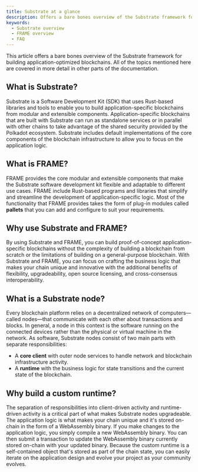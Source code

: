 ```yaml
---
title: Substrate at a glance
description: Offers a bare bones overview of the Substrate framework for building application-optimized blockchains.
keywords:
  - Substrate overview
  - FRAME overview
  - FAQ
---
```


This article offers a bare bones overview of the Substrate framework for building application-optimized blockchains.
All of the topics mentioned here are covered in more detail in other parts of the documentation.

## What is Substrate?

Substrate is a Software Development Kit (SDK) that uses Rust-based libraries and tools to enable you to build application-specific blockchains from modular and extensible components.
Application-specific blockchains that are built with Substrate can run as standalone services or in parallel with other chains to take advantage of the shared security provided by the Polkadot ecosystem.
Substrate includes default implementations of the core components of the blockchain infrastructure to allow you to focus on the application logic.

## What is FRAME?

FRAME provides the core modular and extensible components that make the Substrate software development kit flexible and adaptable to different use cases.
FRAME include Rust-based programs and libraries that simplify and streamline the development of application-specific logic.
Most of the functionality that FRAME provides takes the form of plug-in modules called **pallets** that you can add and configure to suit your requirements.

## Why use Substrate and FRAME?

By using Substrate and FRAME, you can build proof-of-concept application-specific blockchains without the complexity of building a blockchain from scratch or the limitations of building on a general-purpose blockchain.
With Substrate and FRAME, you can focus on crafting the business logic that makes your chain unique and innovative with the additional benefits of flexibility, upgradeability, open source licensing, and cross-consensus interoperability.

## What is a Substrate node?

Every blockchain platform relies on a decentralized network of computers—called nodes—that communicate with each other about transactions and blocks.
In general, a node in this context is the software running on the connected devices rather than the physical or virtual machine in the network.
As software, Substrate nodes consist of two main parts with separate responsibilities:

- A **core client** with outer node services to handle network and blockchain infrastructure activity.
- A **runtime** with the business logic for state transitions and the current state of the blockchain.

## Why build a custom runtime?

The separation of responsibilities into client-driven activity and runtime-driven activity is a critical part of what makes Substrate nodes upgradeable.
The application logic is what makes your chain unique and it's stored on-chain in the form of a WebAssembly binary.
If you make changes to the application logic, you simply compile a new WebAssembly binary.
You can then submit a transaction to update the WebAssembly binary currently stored on-chain with your updated binary.
Because the custom runtime is a self-contained object that's stored as part of the chain state, you can easily iterate on the application design and evolve your project as your community evolves.

